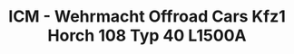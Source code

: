 ---
layout: product
title: "ICM - Wehrmacht Offroad Cars Kfz1 Horch 108 Typ 40 L1500A"
price: "TBA" 
desc: "N/A"
img_path: "/assets/img/ICMDS3503.jpg"
brand: "N/A"
available: false
special_offer: false
new: false
soon: false
cat: "010000"
subcat: "013600"
subsubcat: "0N/A"
sifra: "ICMDS3503"
popular: true
---